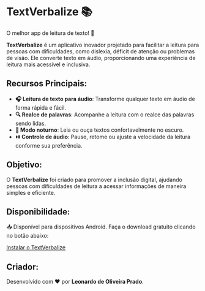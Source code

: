 # TextVerbalize 📚  
O melhor app de leitura de texto! 🤩  

**TextVerbalize** é um aplicativo inovador projetado para facilitar a leitura para pessoas com dificuldades, como dislexia, déficit de atenção ou problemas de visão. Ele converte texto em áudio, proporcionando uma experiência de leitura mais acessível e inclusiva.  

## Recursos Principais:  
- **🎧 Leitura de texto para áudio**: Transforme qualquer texto em áudio de forma rápida e fácil.  
- **🔍 Realce de palavras**: Acompanhe a leitura com o realce das palavras sendo lidas.  
- **🌙 Modo noturno**: Leia ou ouça textos confortavelmente no escuro.  
- **⏯️ Controle de áudio**: Pause, retome ou ajuste a velocidade da leitura conforme sua preferência.  

## Objetivo:  
O **TextVerbalize** foi criado para promover a inclusão digital, ajudando pessoas com dificuldades de leitura a acessar informações de maneira simples e eficiente.  

## Disponibilidade:  
📥 Disponível para dispositivos Android. Faça o download gratuito clicando no botão abaixo:  

[Instalar o TextVerbalize](http://44.206.253.220/MeuSite-V2/Apps.html)  

## Criador:  
Desenvolvido com ❤️ por **Leonardo de Oliveira Prado**.  

